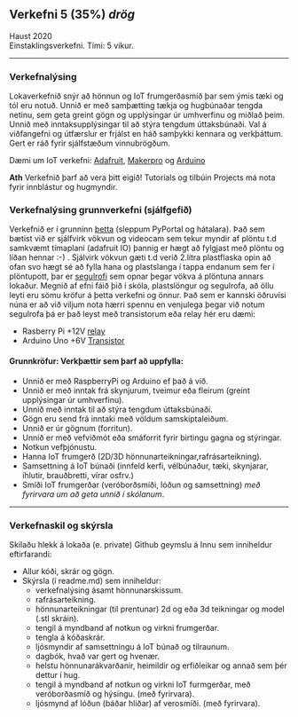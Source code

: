 ## Verkefni 5 (35%) _drög_

Haust  2020 <br>
Einstaklingsverkefni.
Tími: 5 vikur.

---

### Verkefnalýsing 
Lokaverkefnið snýr að hönnun og IoT frumgerðasmíð þar sem ýmis tæki og tól eru notuð. Unnið er með samþætting tækja og hugbúnaðar tengda netinu, sem geta greint gögn og upplýsingar úr umhverfinu og miðlað þeim. Unnið með inntaksupplýsingar til að stýra tengdum úttaksbúnaði. 
Val á viðfangefni og útfærslur er frjálst en háð samþykki kennara og verkþáttum. Gert er ráð fyrir sjálfstæðum vinnubrögðum. 

Dæmi um IoT verkefni: [Adafruit](https://learn.adafruit.com/category/internet-of-things-iot?guide_page=2&total_count=224&total_verbiage=total+series-), [Makerpro](https://maker.pro/projects/category/iot?filter=popular) og [Arduino](https://create.arduino.cc/projecthub/products/arduino-iot-cloud)

**Ath** Verkefnið þarf að vera þitt eigið! Tutorials og tilbúin Projects má nota fyrir innblástur og hugmyndir.


### Verkefnalýsing grunnverkefni (sjálfgefið)
Verkefnið er í grunninn [þetta](https://learn.adafruit.com/pyportal-pet-planter-with-adafruit-io) (sleppum PyPortal og hátalara). Það sem bætist við er sjálfvirk vökvun og videocam sem tekur myndir af plöntu t.d samkvæmt tímaplani (adafruit IO) þannig er hægt að fylgjast með plöntu og líðan hennar :-) . Sjálvirk vökvun gæti t.d verið 2.lítra plastflaska opin að ofan svo hægt sé að fylla hana og plastslanga í tappa endanum sem fer í plöntupott, þar er [segulrofi](https://bc-robotics.com/tutorials/controlling-a-solenoid-valve-with-arduino/) sem opnar þegar vökva á plöntuna annars lokaður. Megnið af efni fáið þið í skóla, plastslöngur og segulrofa, að öllu leyti eru sömu kröfur á þetta verkefni og önnur. Það sem er kannski öðruvísi núna er að við viljum nota hærri spennu en venjulega þegar við notum segulrofa þá er það leyst með transistorum eða relay hér eru dæmi:

  * Rasberry Pi +12V [relay](https://www.iotdesignpro.com/projects/iot-based-solenoid-door-lock-using-raspberry-pi-4)
  * Arduino Uno +6V [Transistor](https://mechatrofice.com/arduino/solenoid-valve-control)
  


#### Grunnkröfur: Verkþættir sem þarf að uppfylla:

- Unnið er með RaspberryPi og Arduino ef það á við.
- Unnið er með inntak frá skynjurum, tveimur eða fleirum (greint upplýsingar úr umhverfinu).
- Unnið með inntak til að stýra tengdum úttaksbúnaði.
- Gögn eru send frá inntaki með völdum samskiptaleiðum.
- Unnið er úr gögnum (forritun).
- Unnið er með vefviðmót eða smáforrit fyrir birtingu gagna og stýringar.
- Notkun vefþjónustu.
- Hanna IoT frumgerð (2D/3D hönnunarteikningar,rafrásarteikning).
- Samsettning á IoT búnaði (innfeld kerfi, vélbúnaður, tæki, skynjarar, íhlutir, brauðbretti, vírar osfrv.)
- Smíði IoT frumgerðar (veróborðsmíði, lóðun og samsettning) _með fyrirvara um að geta unnið í skólanum_.

---

### Verkefnaskil og skýrsla

Skilaðu hlekk á lokaða (e. private) Github geymslu á Innu sem inniheldur eftirfarandi:

- Allur kóði, skrár og gögn.
- Skýrsla (í readme.md) sem inniheldur:
  - verkefnalýsing ásamt hönnunarskissum.
  - rafrásarteikning.
  - hönnunarteikningar (til prentunar) 2d og eða 3d teikningar og model (.stl skráin).
  - tengil á myndband af notkun og virkni frumgerðar.
  - tengla á kóðaskrár.
  - ljósmyndir af samsettningu á IoT búnað og tilraunum. 
  - dagbók, hvað var gert og hvenær.
  - helstu hönnunarákvarðanir, heimildir og erfiðleikar og annað sem þér dettur í hug.
  - tengil á myndband af notkun og virkni IoT furmgerðar, með veróborðasmíð og hýsingu. (með fyrirvara).
  - ljósmynd af lóðun (báðar hliðar) af verosmíði. (með fyrirvara).
  
